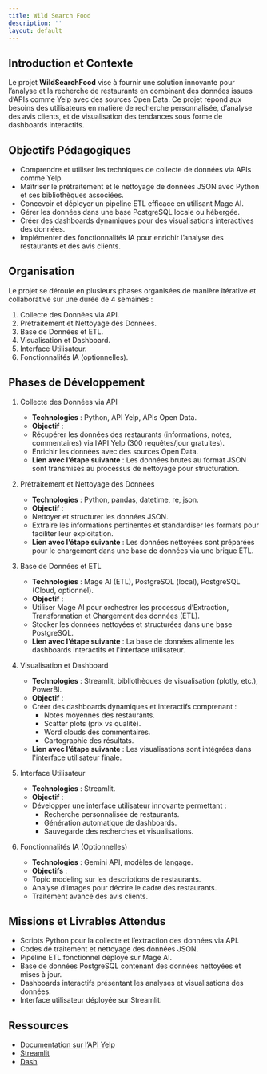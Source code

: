 ```yaml
---
title: Wild Search Food
description: ''
layout: default
---
```


## Introduction et Contexte

<!-- ![Header](assets/image/header.PNG)
{: .text-center } -->

Le projet **WildSearchFood** vise à fournir une solution innovante pour l’analyse et la recherche de restaurants en combinant des données issues d’APIs comme Yelp avec des sources Open Data. Ce projet répond aux besoins des utilisateurs en matière de recherche personnalisée, d’analyse des avis clients, et de visualisation des tendances sous forme de dashboards interactifs.

## Objectifs Pédagogiques

- Comprendre et utiliser les techniques de collecte de données via APIs comme Yelp.
- Maîtriser le prétraitement et le nettoyage de données JSON avec Python et ses bibliothèques associées.
- Concevoir et déployer un pipeline ETL efficace en utilisant Mage AI.
- Gérer les données dans une base PostgreSQL locale ou hébergée.
- Créer des dashboards dynamiques pour des visualisations interactives des données.
- Implémenter des fonctionnalités IA pour enrichir l’analyse des restaurants et des avis clients.

## Organisation

Le projet se déroule en plusieurs phases organisées de manière itérative et collaborative sur une durée de 4 semaines :

1. Collecte des Données via API.
2. Prétraitement et Nettoyage des Données.
3. Base de Données et ETL.
4. Visualisation et Dashboard.
5. Interface Utilisateur.
6. Fonctionnalités IA (optionnelles).

## Phases de Développement

1. Collecte des Données via API

    - **Technologies** : Python, API Yelp, APIs Open Data.
    - **Objectif** :
    - Récupérer les données des restaurants (informations, notes, commentaires) via l’API Yelp (300 requêtes/jour gratuites).
    - Enrichir les données avec des sources Open Data.
    - **Lien avec l’étape suivante** : Les données brutes au format JSON sont transmises au processus de nettoyage pour structuration.

2. Prétraitement et Nettoyage des Données

    - **Technologies** : Python, pandas, datetime, re, json.
    - **Objectif** :
    - Nettoyer et structurer les données JSON.
    - Extraire les informations pertinentes et standardiser les formats pour faciliter leur exploitation.
    - **Lien avec l’étape suivante** : Les données nettoyées sont préparées pour le chargement dans une base de données via une brique ETL.

3. Base de Données et ETL

    - **Technologies** : Mage AI (ETL), PostgreSQL (local), PostgreSQL (Cloud, optionnel).
    - **Objectif** :
    - Utiliser Mage AI pour orchestrer les processus d’Extraction, Transformation et Chargement des données (ETL).
    - Stocker les données nettoyées et structurées dans une base PostgreSQL.
    - **Lien avec l’étape suivante** : La base de données alimente les dashboards interactifs et l'interface utilisateur.

4. Visualisation et Dashboard

    - **Technologies** : Streamlit, bibliothèques de visualisation (plotly, etc.), PowerBI.
    - **Objectif** :
    - Créer des dashboards dynamiques et interactifs comprenant :
        - Notes moyennes des restaurants.
        - Scatter plots (prix vs qualité).
        - Word clouds des commentaires.
        - Cartographie des résultats.
    - **Lien avec l’étape suivante** : Les visualisations sont intégrées dans l'interface utilisateur finale.

5. Interface Utilisateur

    - **Technologies** : Streamlit.
    - **Objectif** :
    - Développer une interface utilisateur innovante permettant :
        - Recherche personnalisée de restaurants.
        - Génération automatique de dashboards.
        - Sauvegarde des recherches et visualisations.

6. Fonctionnalités IA (Optionnelles)

    - **Technologies** : Gemini API, modèles de langage.
    - **Objectifs** :
    - Topic modeling sur les descriptions de restaurants.
    - Analyse d’images pour décrire le cadre des restaurants.
    - Traitement avancé des avis clients.

## Missions et Livrables Attendus

- Scripts Python pour la collecte et l’extraction des données via API.
- Codes de traitement et nettoyage des données JSON.
- Pipeline ETL fonctionnel déployé sur Mage AI.
- Base de données PostgreSQL contenant des données nettoyées et mises à jour.
- Dashboards interactifs présentant les analyses et visualisations des données.
- Interface utilisateur déployée sur Streamlit.

## Ressources

- [Documentation sur l’API Yelp](https://docs.developer.yelp.com/docs/fusion-intro)
- [Streamlit](https://www.youtube.com/@CodingIsFun/playlists)
- [Dash](https://www.youtube.com/@CharmingData)
